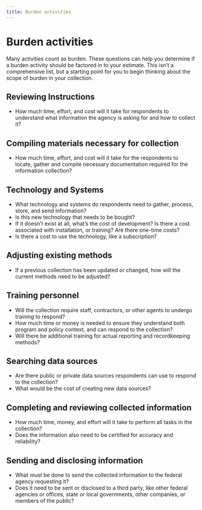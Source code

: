 ```yaml
---
title: Burden activities
---
```


# Burden activities 
Many activities count as burden. These questions can help you determine if a burden activity should be factored in to your estimate. This isn’t a comprehensive list, but a starting point for you to begin thinking about the scope of burden in your collection.

## Reviewing Instructions
*	How much time, effort, and cost will it take for respondents to understand what information the agency is asking for and how to collect it? 

## Compiling materials necessary for collection
*	How much time, effort, and cost will it take for the respondents to locate, gather and compile necessary documentation required for the information collection?

## Technology and Systems
*	What technology and systems do respondents need to gather, process, store, and send information? 
*	Is this new technology that needs to be bought? 
*	If it doesn’t exist at all, what’s the cost of development? Is there a cost associated with installation, or training? Are there one-time costs?
*	Is there a cost to use the technology, like a subscription?

## Adjusting existing methods
*	If a previous collection has been updated or changed, how will the current methods need to be adjusted?

## Training personnel
*	Will the collection require staff, contractors, or other agents to undergo training to respond? 
*	How much time or money is needed to ensure they understand both program and policy context, and can respond to the collection? 
*	Will there be additional training for actual reporting and recordkeeping methods?

## Searching data sources
*	Are there public or private data sources respondents can use to respond to the collection? 
*	What would be the cost of creating new data sources?

## Completing and reviewing collected information
*	How much time, money, and effort will it take to perform all tasks in the collection? 
*	Does the information also need to be certified for accuracy and reliability?

## Sending and disclosing information
*	What must be done to send the collected information to the federal agency requesting it? 
*	Does it need to be sent or disclosed to a third party, like other federal agencies or offices, state or local governments, other companies, or members of the public? 

